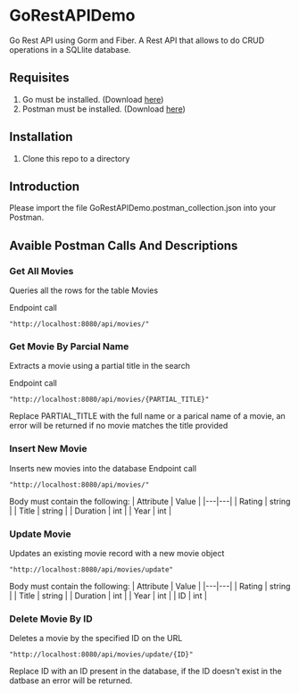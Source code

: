 # GoRestAPIDemo
Go Rest API using Gorm and Fiber. A Rest API that allows to do CRUD operations in a SQLlite database.

## Requisites
1. Go must be installed. (Download [here](https://golang.org/))
2. Postman must be installed. (Download [here](https://www.postman.com/downloads/))

## Installation
1. Clone this repo to a directory


## Introduction
Please import the file GoRestAPIDemo.postman_collection.json into your Postman.

## Avaible Postman Calls And Descriptions
### Get All Movies
Queries all the rows for the table Movies

Endpoint call
```
"http://localhost:8080/api/movies/"
```

### Get Movie By Parcial Name
Extracts a movie using a partial title in the search

Endpoint call
```
"http://localhost:8080/api/movies/{PARTIAL_TITLE}"
```
Replace PARTIAL_TITLE with the full name or a parical name of a movie, an error will be returned if no movie matches the title provided
### Insert New Movie
Inserts new movies into the database
Endpoint call
```
"http://localhost:8080/api/movies/"
```
Body must contain the following:
| Attribute  | Value  |
|---|---|
| Rating  |  string |
| Title  | string  |
| Duration  | int  |
| Year  | int  |
### Update Movie
Updates an existing movie record with a new movie object
```
"http://localhost:8080/api/movies/update"
```
Body must contain the following:
| Attribute  | Value  |
|---|---|
| Rating  |  string |
| Title  | string  |
| Duration  | int  |
| Year  | int  |
| ID  | int  |
### Delete Movie By ID
Deletes a movie by the specified ID on the URL
```
"http://localhost:8080/api/movies/update/{ID}"
```
Replace ID with an ID present in the database, if the ID doesn't exist in the datbase an error will be returned. 